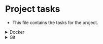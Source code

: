# Project tasks

- This file contains the tasks for the project.

<details>
<summary>Docker</summary>

- Create a simple docker project with a single container that runs a simple web server.
  - [ ] Create a project skeleton
  - [ ] Explain the main commands of Docker file
  - [ ] Create a Docker file
  - [ ] Create a Docker ignore file
  - [ ] Create a Docker Compose file
  - [ ] Add Service to docker compose file
  - [ ] Add network to docker compose file
  - [ ] Add volume to docker compose file
  - [ ] Create github action for build and pushing the image to docker hub
  - [ ] Create a detailed README.md file for the Docker labs

</details>

<details>
<summary>Git</summary>

- [ ] Create script for working on multiple branches

</details>

